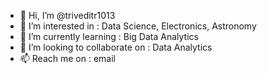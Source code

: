 - 👋 Hi, I’m @triveditr1013
- 👀 I’m interested in : Data Science, Electronics, Astronomy
- 🌱 I’m currently learning : Big Data Analytics
- 💞️ I’m looking to collaborate on : Data Analytics 
- 📫 Reach me on : email

<!---
triveditr1013/triveditr1013 is a ✨ special ✨ repository because its `README.md` (this file) appears on your GitHub profile.
You can click the Preview link to take a look at your changes.
--->
